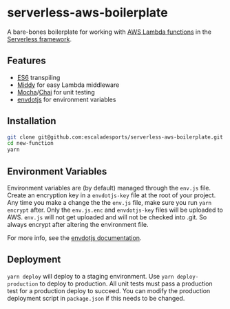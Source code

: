 # serverless-aws-boilerplate

A bare-bones boilerplate for working with [AWS Lambda functions](https://aws.amazon.com/lambda/) in the [Serverless framework](https://serverless.com/).

## Features

- [ES6](http://es6-features.org/) transpiling
- [Middy](https://middy.js.org/) for easy Lambda middleware
- [Mocha](https://mochajs.org/)/[Chai](http://chaijs.com/) for unit testing
- [envdotjs](https://www.npmjs.com/package/envdotjs) for environment variables

## Installation

```bash
git clone git@github.com:escaladesports/serverless-aws-boilerplate.git new-function
cd new-function
yarn
```

## Environment Variables

Environment variables are (by default) managed through the `env.js` file. Create an encryption key in a `envdotjs-key` file at the root of your project. Any time you make a change the the `env.js` file, make sure you run `yarn encrypt` after. Only the `env.js.enc` and `envdotjs-key` files will be uploaded to AWS. `env.js` will not get uploaded and will not be checked into .git. So always encrypt after altering the environment file.

For more info, see the [envdotjs documentation](https://github.com/escaladesports/envdotjs).

## Deployment

`yarn deploy` will deploy to a staging environment. Use `yarn deploy-production` to deploy to production. All unit tests must pass a production test for a production deploy to succeed. You can modify the production deployment script in `package.json` if this needs to be changed.